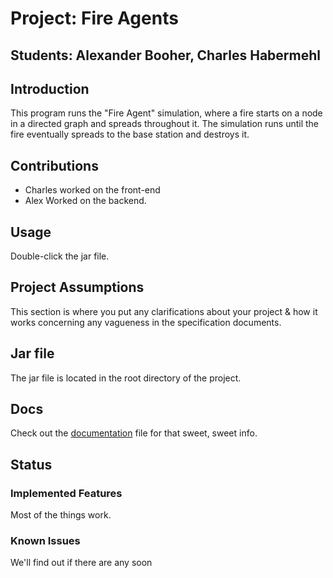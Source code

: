 # Project: Fire Agents
## Students:  Alexander Booher, Charles Habermehl

## Introduction
This program runs the "Fire Agent" simulation, where a fire starts on a node in a directed graph
and spreads throughout it. The simulation runs until the fire eventually spreads to the base station and destroys it.

## Contributions
- Charles worked on the front-end
- Alex Worked on the backend.

## Usage
Double-click the jar file.

## Project Assumptions
This section is where you put any clarifications about your project & how it works concerning any vagueness in the specification documents.

## Jar file 
The jar file is located in the root directory of the project.

## Docs
Check out the [documentation](../doc/doc.MD) file for that sweet, sweet info.

## Status
### Implemented Features
Most of the things work. 

### Known Issues
We'll find out if there are any soon
